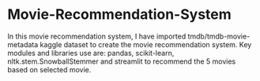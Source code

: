 # Movie-Recommendation-System
In this movie recommendation system, I have imported tmdb/tmdb-movie-metadata kaggle dataset to create the movie recommendation system. Key modules and libraries use are: pandas, scikit-learn, nltk.stem.SnowballStemmer and streamlit to recommend the 5 movies based on selected movie.
